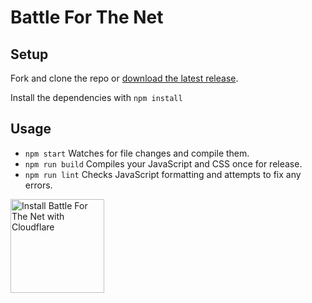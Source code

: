 # Battle For The Net

## Setup

Fork and clone the repo or <a href="https://github.com/CloudflareApps/ExampleWebpackApp/releases/latest" >download the latest release</a>.

Install the dependencies with `npm install`

## Usage

- `npm start` Watches for file changes and compile them.
- `npm run build` Compiles your JavaScript and CSS once for release.
- `npm run lint` Checks JavaScript formatting and attempts to fix any errors.

<a href="https://www.cloudflare.com/apps/battle-for-the-net/install?source=button">
  <img
    src="https://install.eager.io/install-button.png"
    alt="Install Battle For The Net with Cloudflare"
    border="0"
    width="150">
</a>
